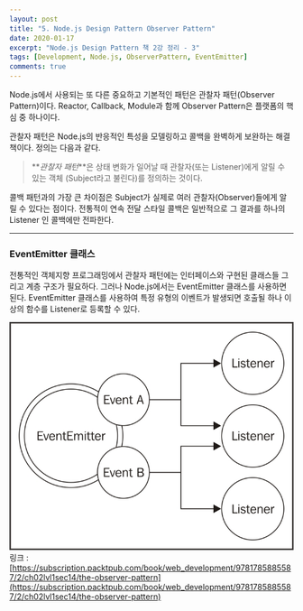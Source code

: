 ```yaml
---
layout: post
title: "5. Node.js Design Pattern Observer Pattern"
date: 2020-01-17
excerpt: "Node.js Design Pattern 책 2강 정리 - 3"
tags: [Development, Node.js, ObserverPattern, EventEmitter]
comments: true
---
```


Node.js에서 사용되는 또 다른 중요하고 기본적인 패턴은 관찰자 패턴(Observer Pattern)이다.
Reactor, Callback, Module과 함께 Observer Pattern은 플랫폼의 핵심 중 하나이다.

관찰자 패턴은 Node.js의 반응적인 특성을 모델링하고 콜백을 완벽하게 보완하는 해결책이다.
정의는 다음과 같다.

> **_관찰자 패턴_**은 상태 변화가 일어날 때 관찰자(또는 Listener)에게 알릴 수 있는 객체
> (Subject라고 불린다)를 정의하는 것이다.

콜백 패턴과의 가장 큰 차이점은 Subject가 실제로 여러 관찰자(Observer)들에게 알릴 수 있다는 점이다.
전통적이 연속 전달 스타일 콜백은 일반적으로 그 결과를 하나의 Listener 인 콜백에만 전파한다.

---

### EventEmitter 클래스

전통적인 객체지향 프로그래밍에서 관찰자 패턴에는 인터페이스와 구현된 클래스들 그리고 계층 구조가 필요하다.
그러나 Node.js에서는 EventEmitter 클래스를 사용하면 된다.
EventEmitter 클래스를 사용하여 특정 유형의 이벤트가 발생되면 호출될 하나 이상의 함수를 Listener로 등록할 수 있다.

![ObserverPattern](../assets/img/NodejsDesignPattern/post5/observerPattern.jpg)
링크 : [https://subscription.packtpub.com/book/web_development/9781785885587/2/ch02lvl1sec14/the-observer-pattern](https://subscription.packtpub.com/book/web_development/9781785885587/2/ch02lvl1sec14/the-observer-pattern)
